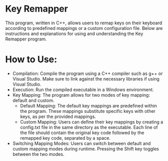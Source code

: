 # Key Remapper
This program, written in C++, allows users to remap keys on their keyboard according to predefined mappings or a custom configuration file. Below are instructions and explanations for using and understanding the Key Remapper program.

# How to Use:
- Compilation: Compile the program using a C++ compiler such as g++ or Visual Studio. Make sure to link against the necessary libraries if using Visual Studio.
- Execution: Run the compiled executable in a Windows environment.
- Key Mapping: The program allows for two modes of key mapping: default and custom.
  - Default Mapping: The default key mappings are predefined within the program. These mappings substitute specific keys with other keys, as per the provided mappings.
  - Custom Mapping: Users can define their key mappings by creating a config.txt file in the same directory as the executable. Each line of the file should contain the original key code followed by the remapped key code, separated by a space.
- Switching Mapping Modes: Users can switch between default and custom mapping modes during runtime. Pressing the Shift key toggles between the two modes.

